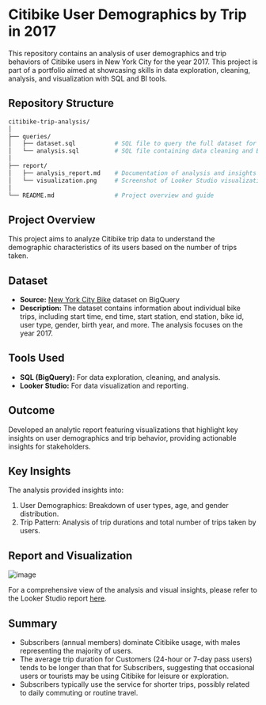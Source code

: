 # Citibike User Demographics by Trip in 2017
This repository contains an analysis of user demographics and trip behaviors of Citibike users in New York City for the year 2017. This project is part of a portfolio aimed at showcasing skills in data exploration, cleaning, analysis, and visualization with SQL and BI tools.

## Repository Structure
```graphql
citibike-trip-analysis/
│
├── queries/
│   ├── dataset.sql           # SQL file to query the full dataset for Looker Studio
│   └── analysis.sql          # SQL file containing data cleaning and EDA queries
│
├── report/
│   ├── analysis_report.md    # Documentation of analysis and insights from the EDA
│   └── visualization.png     # Screenshot of Looker Studio visualization report
│
└── README.md                 # Project overview and guide
```

## Project Overview
This project aims to analyze Citibike trip data to understand the demographic characteristics of its users based on the number of trips taken. 

## Dataset
* **Source:** [New York City Bike](https://console.cloud.google.com/bigquery?project=bigquery-public-data&p=bigquery-public-data&d=new_york_citibike&t=citibike_trips&page=table) dataset on BigQuery
* **Description:** The dataset contains information about individual bike trips, including start time, end time, start station, end station, bike id, user type, gender, birth year, and more. The analysis focuses on the year 2017.

## Tools Used
* **SQL (BigQuery):** For data exploration, cleaning, and analysis.
* **Looker Studio:** For data visualization and reporting.

## Outcome
Developed an analytic report featuring visualizations that highlight key insights on user demographics and trip behavior, providing actionable insights for stakeholders.

## Key Insights
The analysis provided insights into:
1. User Demographics: Breakdown of user types, age, and gender distribution.
2. Trip Pattern: Analysis of trip durations and total number of trips taken by users.

## Report and Visualization
![image](https://github.com/user-attachments/assets/646a9125-eb99-43ec-9451-8dd71bcc286b)

For a comprehensive view of the analysis and visual insights, please refer to the Looker Studio report [here](https://lookerstudio.google.com/s/hIg4Hdu6-fs).

## Summary
- Subscribers (annual members) dominate Citibike usage, with males representing the majority of users.
- The average trip duration for Customers (24-hour or 7-day pass users) tends to be longer than that for Subscribers, suggesting that occasional users or tourists may be using Citibike for leisure or exploration.
- Subscribers typically use the service for shorter trips, possibly related to daily commuting or routine travel.
